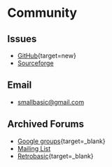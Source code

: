 # Community

## Issues
- [GitHub](https://github.com/smallbasic/SmallBASIC/issues){target=new}
- [Sourceforge](https://sourceforge.net/p/smallbasic/_list/tickets?source=navbar)

## Email
- [smallbasic@gmail.com](mailto:smallbasic@gmail.com)

## Archived Forums
- [Google groups](https://groups.google.com/forum/#!forum/sbasic){target=_blank}
- [Mailing List](https://sourceforge.net/projects/smallbasic/lists/smallbasic-public)
- [Retrobasic](https://retrobasic.allbasic.info/index.php?PHPSESSID=pn2qric1ibenvcm6sc2ic49cra&board=22.0){target=_blank}

